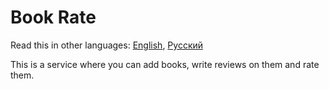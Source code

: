# Book Rate

Read this in other languages: [English](README.md), [Русский](README.ru.md)

This is a service where you can add books, write reviews on them and rate them.